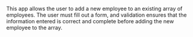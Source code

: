 This app allows the user to add a new employee to an existing array of employees. The user must fill out a form, and validation ensures that the information entered is correct and complete before adding the new employee to the array. 
